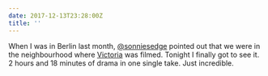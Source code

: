 ```yaml
---
date: 2017-12-13T23:28:00Z
title: ''
---
```

When I was in Berlin last month, [@sonniesedge](https://twitter.com/sonniesedge) pointed out that we were in the neighbourhood where [Victoria](http://www.imdb.com/title/tt4226388/) was filmed. Tonight I finally got to see it. 2 hours and 18 minutes of drama in one single take. Just incredible.
